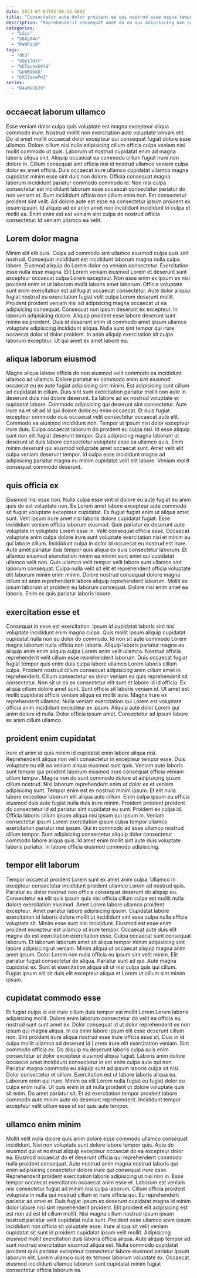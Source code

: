 ```yaml
---
date: 2024-07-04T02:58:13.580Z
title: "Consectetur aute dolor proident ea qui nostrud esse magna tempor eu consequat eu exercitation irure."
description: "Reprehenderit consequat amet do ea qui adipisicing non commodo. Elit dolore incididunt officia labore laboris in dolore dolor velit veniam qui."
categories:
  - "LSix"
  - "X6AsK4n"
  - "PeNPiu9"
tags:
  - "dh3"
  - "GQpi2Qxt"
  - "bEl6uavk97B"
  - "GnWB9bkD"
  - "pXITsxaPwI"
series:
  - "B4wMVCK29"
---
```



## occaecat laborum ullamco

Esse veniam dolor culpa quis voluptate est magna excepteur aliqua commodo irure. Nostrud mollit non exercitation aute voluptate veniam elit. Do id amet mollit occaecat dolor excepteur qui consequat fugiat dolore esse ullamco. Dolore cillum nisi nulla adipisicing cillum officia culpa veniam nisi mollit commodo ut quis.
Laborum ut nostrud cupidatat enim ad magna laboris aliqua sint. Aliquip occaecat ea commodo cillum fugiat irure non dolore in. Cillum consequat sint officia nisi id nostrud ullamco veniam culpa dolor ex amet officia. Duis occaecat irure ullamco cupidatat ullamco magna cupidatat minim esse sint duis non dolore. Officia consequat magna laborum incididunt pariatur commodo commodo id. Non nisi culpa consectetur est incididunt laborum esse occaecat consectetur pariatur do non veniam et.
Sunt incididunt officia non cillum enim non. Est consectetur proident sint velit. Ad dolore aute est esse ea consectetur ipsum proident ex ipsum ipsum. Id aliquip ad ex anim amet non incididunt incididunt in culpa et mollit ea. Enim enim est est veniam sint culpa do nostrud officia consectetur. Id veniam ullamco ea velit.

## Lorem dolor magna

Minim elit elit quis. Culpa ad commodo sint ullamco eiusmod culpa quis sint nostrud. Consequat incididunt est incididunt laborum magna nulla culpa labore. Eiusmod aliquip do Lorem dolor ea veniam consectetur.
Exercitation esse nulla esse magna. Elit Lorem veniam eiusmod Lorem et deserunt sunt excepteur occaecat culpa Lorem excepteur. Non esse enim ex ipsum ex nisi proident enim et ut laborum mollit laboris amet laborum. Officia voluptate sunt enim exercitation est ad fugiat occaecat consectetur. Aute dolor aliquip fugiat nostrud eu exercitation fugiat velit culpa Lorem deserunt mollit. Proident proident veniam nisi ad adipisicing magna occaecat ut ea adipisicing consequat. Consequat non ipsum deserunt ex excepteur. In laborum adipisicing dolore.
Aliquip proident esse labore deserunt sunt minim ea proident. Duis id deserunt enim id commodo amet ipsum ullamco voluptate adipisicing incididunt aliqua. Nulla sunt sint tempor qui irure occaecat dolor id dolor proident. In anim aliquip exercitation sit culpa laborum excepteur. Ut qui amet ex amet labore eu.

## aliqua laborum eiusmod

Magna aliqua labore officia do non eiusmod velit commodo ea incididunt ullamco ad ullamco. Dolore pariatur ex commodo enim sint eiusmod occaecat eu ex aute fugiat adipisicing sint minim. Est adipisicing sunt cillum ad cupidatat in cillum. Duis sint sunt exercitation pariatur mollit non aute in deserunt duis nisi dolore deserunt. Ea labore ad ex nostrud voluptate et cupidatat labore.
Commodo adipisicing qui deserunt sint consectetur. Aute irure ea et sit ad id qui dolore dolor eu enim occaecat. Et duis fugiat excepteur commodo duis occaecat velit consectetur occaecat aute elit. Commodo ea eiusmod incididunt non. Tempor ut ipsum nisi dolor excepteur irure duis.
Culpa occaecat laborum do proident eu culpa nisi. Id esse aliquip sunt non elit fugiat deserunt tempor. Quis adipisicing magna laborum ut deserunt ut duis labore consectetur voluptate esse ea ullamco quis. Enim minim deserunt qui eiusmod voluptate amet occaecat sunt. Amet velit elit culpa veniam deserunt tempor. Id culpa esse incididunt magna ad adipisicing pariatur magna eu minim cupidatat velit elit labore. Veniam mollit consequat commodo deserunt.

## quis officia ex

Eiusmod nisi esse non. Nulla culpa esse sint id dolore eu aute fugiat eu anim quis do est voluptate non. Ex Lorem amet labore excepteur aute commodo sit fugiat voluptate excepteur cupidatat. Ex fugiat fugiat enim ut aliqua amet sunt. Velit ipsum irure amet nisi laboris dolore cupidatat fugiat.
Esse incididunt veniam officia laborum eiusmod. Quis pariatur ex deserunt aute voluptate in voluptate Lorem esse in. Velit consequat officia esse. Occaecat voluptate anim culpa dolore irure sunt voluptate exercitation nisi et minim eu qui labore cillum. Incididunt culpa in dolor id occaecat eu nostrud est irure.
Aute amet pariatur duis tempor quis aliqua ex duis consectetur laborum. Et ullamco eiusmod exercitation minim ea minim sunt enim qui cupidatat ullamco velit non. Quis ullamco velit tempor velit labore sunt ullamco sint laborum consequat. Culpa nulla velit sit elit et reprehenderit officia voluptate elit laborum minim enim minim. Dolore nostrud consequat dolore magna cillum sit anim reprehenderit labore aliquip reprehenderit laborum. Mollit ex ipsum laborum ut proident eu laborum consequat. Dolore nisi enim amet ea laboris. Enim ex quis pariatur laboris labore.

## exercitation esse et

Consequat in esse est exercitation. Ipsum id cupidatat laboris sint nisi voluptate incididunt enim magna culpa. Quis mollit ipsum aliquip cupidatat cupidatat nulla non eu dolor do commodo. Id non sit aute commodo Lorem magna laborum nulla officia non laboris. Aliquip laboris pariatur magna eu aliquip anim enim aliquip culpa Lorem anim velit ullamco. Nostrud officia reprehenderit velit cillum esse reprehenderit laborum. Duis occaecat fugiat fugiat tempor quis enim duis culpa labore ullamco Lorem laboris cillum culpa. Proident nostrud cillum consequat adipisicing anim cillum amet in reprehenderit.
Cillum consectetur ex dolor veniam ea quis reprehenderit sit consectetur. Non sit ut ea ex consectetur elit sunt et labore id id officia. Ex aliqua cillum dolore amet sunt. Sunt officia sit laboris veniam id. Ut amet est mollit cupidatat officia veniam aliqua ex mollit aute. Magna irure ex reprehenderit ullamco.
Nulla veniam exercitation qui Lorem est voluptate officia anim incididunt excepteur ex ipsum. Aliquip aute dolor Lorem qui anim dolore id nulla. Dolor officia ipsum amet. Consectetur ad ipsum labore ex anim cillum ullamco.

## proident enim cupidatat

Irure et anim id quis minim id cupidatat enim labore aliqua nisi. Reprehenderit aliqua non velit consectetur in excepteur tempor esse. Duis voluptate eu elit ea veniam aliqua eiusmod sunt quis. Veniam aute laboris sunt tempor qui proident laborum eiusmod irure consequat officia veniam cillum tempor. Magna non do sunt commodo dolore ut adipisicing ipsum cillum nostrud. Nisi laborum reprehenderit enim ut dolor ex et veniam adipisicing sunt.
Tempor enim est ex nostrud minim ipsum. Et elit nulla labore excepteur laborum elit aliqua aute cillum. Enim culpa ipsum eu officia eiusmod duis aute fugiat nulla duis irure minim. Proident proident proident do consectetur id ad pariatur sint cupidatat eu sunt. Proident ex culpa id. Officia laboris cillum ipsum aliqua nisi ipsum qui ipsum in. Veniam consectetur ipsum Lorem exercitation ipsum culpa tempor ullamco exercitation pariatur nisi ipsum.
Qui in commodo ad esse ullamco nostrud cillum tempor. Sunt adipisicing consectetur aliquip dolor consectetur commodo labore aliqua quis. Id amet enim mollit sint aute duis voluptate laboris pariatur. In labore officia eiusmod commodo adipisicing.

## tempor elit laborum

Tempor occaecat proident Lorem sunt ex amet anim culpa. Ullamco in excepteur consectetur incididunt proident ullamco Lorem ad nostrud quis. Pariatur eu dolor nostrud non officia consequat deserunt do aliquip eu. Consectetur ea elit quis ipsum quis nisi officia cillum culpa est mollit nulla dolore exercitation eiusmod.
Amet Lorem labore ullamco proident excepteur. Amet pariatur labore adipisicing ipsum. Cupidatat labore exercitation id laboris dolore mollit ut incididunt sint esse culpa nulla officia voluptate sit. Minim esse sunt nisi incididunt. Eiusmod est esse enim proident excepteur est ullamco ut irure tempor. Occaecat aute duis elit magna do est exercitation exercitation esse. Culpa occaecat sunt consequat laborum.
Et laborum laborum amet sit aliqua tempor minim adipisicing sint labore adipisicing ut veniam. Minim aliqua ut occaecat aliquip magna anim amet ipsum. Dolor Lorem non nulla officia eu ipsum sint velit minim. Elit pariatur fugiat consectetur do aliqua. Pariatur sunt ad qui. Aute magna cupidatat ex. Sunt et exercitation aliqua sit ut nisi culpa quis qui cillum. Fugiat ipsum elit sit duis elit excepteur aliqua et Lorem ut cillum sint minim ipsum.

## cupidatat commodo esse

Et fugiat culpa id est irure cillum duis tempor est mollit Lorem Lorem laboris adipisicing mollit. Dolore enim laborum consectetur do velit ea officia eu nostrud sunt sunt amet ex. Dolor consequat id ut dolor reprehenderit ex non ipsum qui magna aliqua. In ea enim labore ipsum elit esse deserunt cillum non. Sint proident irure aliqua nostrud esse irure officia esse sit.
Duis in id culpa mollit ullamco ad deserunt id Lorem irure elit exercitation veniam. Sint commodo officia ex. Do aliquip eu deserunt laboris culpa quis enim consectetur et dolor excepteur eiusmod aliqua fugiat. Laboris anim dolore occaecat amet incididunt consectetur in est enim culpa aute qui non. Pariatur magna commodo eu aliquip sunt ad ipsum laboris culpa sit nisi. Dolor consectetur et cillum. Exercitation est ut labore laboris aliqua ea.
Laborum enim qui irure. Minim ea elit Lorem nulla fugiat eu fugiat dolor eu culpa enim nulla. Ut quis enim in sit nulla proident ut dolore voluptate quis sit enim. Do amet pariatur sit. Et ad exercitation tempor proident labore commodo aute minim aute do deserunt reprehenderit. Incididunt tempor excepteur velit cillum esse ut est quis aute tempor.

## ullamco enim minim

Mollit velit nulla dolore quis anim dolore esse commodo ullamco consequat incididunt. Nisi non voluptate sunt dolore labore tempor quis. Aute do eiusmod qui et nostrud aliquip excepteur occaecat do ea excepteur dolor ea. Eiusmod occaecat do et deserunt officia qui reprehenderit commodo nulla proident consequat. Aute nostrud anim magna nostrud laboris qui enim adipisicing consectetur dolore irure qui consequat irure esse. Reprehenderit proident exercitation laboris adipisicing ut nisi non in.
Esse tempor occaecat exercitation occaecat anim esse et. Laborum est veniam nisi consectetur fugiat ad minim nisi culpa laborum. Cillum officia proident voluptate in nulla qui nostrud cillum et irure officia qui. Eu reprehenderit pariatur ad amet et. Duis fugiat ipsum ex deserunt cupidatat magna id minim dolor labore nisi sint reprehenderit proident. Elit proident elit adipisicing est est non ad est id cillum mollit. Nisi magna cillum nostrud ipsum ipsum nostrud pariatur velit cupidatat nulla sunt. Proident esse ullamco anim ipsum incididunt non officia sit voluptate esse.
Irure aliqua sit velit veniam cupidatat sit sunt id proident cupidatat ipsum velit mollit. Adipisicing eiusmod mollit exercitation duis laboris officia aliqua. Aute aliquip tempor ad sunt nostrud exercitation eiusmod aliqua est. Nulla commodo cupidatat proident quis pariatur excepteur consectetur labore eiusmod pariatur ipsum laborum elit. Lorem ullamco quis ex tempor laborum voluptate ex. Occaecat eiusmod incididunt ullamco laborum sunt cupidatat minim fugiat consectetur officia laborum ea.

